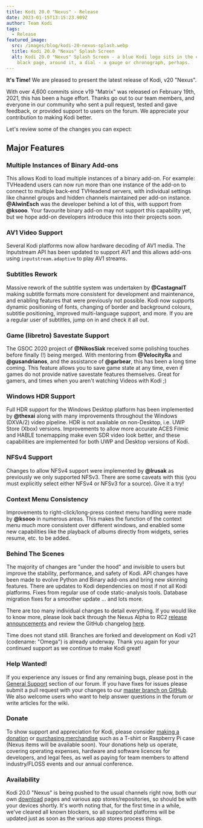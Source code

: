 ```yaml
---
title: Kodi 20.0 "Nexus" - Release
date: 2023-01-15T13:15:23.909Z
author: Team Kodi
tags:
  - Release
featured_image:
  src: /images/blog/kodi-20-nexus-splash.webp
  title: Kodi 20.0 "Nexus" Splash Screen
  alt: Kodi 20.0 "Nexus" Splash Screen - a blue Kodi logo sits in the centre of a
    black page, around it, a dial - a gauge or chronograph, perhaps.
---
```

**It's Time!** We are pleased to present the latest release of Kodi, v20 "Nexus".

With over 4,600 commits since v19 "Matrix" was released on February 19th, 2021, this has been a huge effort. Thanks go out to our team members, and everyone in our community who sent a pull request, tested and gave feedback, or provided support to users on the forum. We appreciate your contribution to making Kodi better.

Let's review some of the changes you can expect:

## **Major Features**

### Multiple Instances of Binary Add-ons

This allows Kodi to load multiple instances of a binary add-on. For example: TVHeadend users can now run more than one instance of the add-on to connect to multiple back-end TVHeadend servers, with individual settings like channel groups and hidden channels maintained per add-on instance. **@AlwinEsch** was the developer behind a lot of this, with support from **@ksooo**. Your favourite binary add-on may not support this capability yet, but we hope add-on developers introduce this into their projects soon.

### AV1 Video Support

Several Kodi platforms now allow hardware decoding of AV1 media. The Inputstream API has been updated to support AV1 and this allows add-ons using `inputstream.adaptive` to play AV1 streams.

### Subtitles Rework

Massive rework of the subtitle system was undertaken by **@CastagnaIT** making subtitle formats more consistent for development and maintenance, and enabling features that were previously not possible. Kodi now supports dynamic positioning of fonts, changing of border and background colours, subtitle positioning, improved multi-language support, and more. If you are a regular user of subtitles, jump on in and check it all out.

### Game (libretro) Savestate Support

The GSOC 2020 project of **@NikosSiak** received some polishing touches before finally (!) being merged. With mentoring from **@VelocityRa** and **@gusandrianos**, and the assistance of **@garbear**, this has been a long time coming. This feature allows you to save game state at any time, even if games do not provide native savestate features themselves. Great for gamers, and times when you aren't watching Videos with Kodi ;)

### Windows HDR Support

Full HDR support for the Windows Desktop platform has been implemented by **@thexai** along with many improvements throughout the Windows (DXVA/2) video pipeline. HDR is not available on non-Desktop, i.e. UWP Store (Xbox) versions. Improvements to allow more accurate ACES Filmic and HABLE tonemapping make even SDR video look better, and these capabilities are implemented for both UWP and Desktop versions of Kodi.

### NFSv4 Support

Changes to allow NFSv4 support were implemented by **@lrusak** as previously we only supported NFSv3. There are some caveats with this (you must explicitly select either NFSv4 or NFSv3 for a source). Give it a try!

### Context Menu Consistency

Improvements to right-click/long-press context menu handling were made by **@ksooo** in numerous areas. This makes the function of the context menu much more consistent over different windows, and enabled some new capabilities like the playback of albums directly from widgets, series resume, etc. to be added.

### Behind The Scenes

The majority of changes are "under the hood" and invisible to users but improve the stability, performance, and safety of Kodi. API changes have been made to evolve Python and Binary add-ons and bring new skinning features. There are updates to Kodi dependencies on most if not all Kodi platforms. Fixes from regular use of code static-analysis tools. Database migration fixes for a smoother update ... and lots more.

There are too many individual changes to detail everything. If you would like to know more, please look back through the Nexus Alpha to RC2 [release announcements](https://kodi.tv/blog/tag/release) and review the GitHub changelog [here](https://github.com/xbmc/xbmc/compare/19.0-Matrix...20.0-Nexus).

Time does not stand still. Branches are forked and development on Kodi v21 (codename: "Omega") is already underway. Thank you again for your continued support as we continue to make Kodi great!

### Help Wanted!

If you experience any issues or find any remaining bugs, please post in the [General Support](https://forum.kodi.tv/forumdisplay.php?fid=111) section of our forum. If you have fixes for issues please submit a pull request with your changes to our [master branch on GitHub](https://github.com/xbmc/xbmc). We also welcome users who want to help answer questions in the forum or write articles for the wiki.

### Donate

To show support and appreciation for Kodi, please consider [making a donation](https://kodi.tv/contribute/donate) or [purchasing merchandise](https://kodi.tv/store) such as a T-shirt or Raspberry Pi case (Nexus items will be available soon). Your donations help us operate, covering operating expenses, hardware and software licences for developers, and legal fees, as well as paying for team members to attend industry/FLOSS events and our annual conference.

### Availability

Kodi 20.0 "Nexus" is being pushed to the usual channels right now, both our own [download](https://kodi.tv/download) pages and various app stores/repositories, so should be with your devices shortly. It's worth noting that, for the first time in a while, we've cleared all known blockers, so all supported platforms will be updated just as soon as the various app stores process things.
